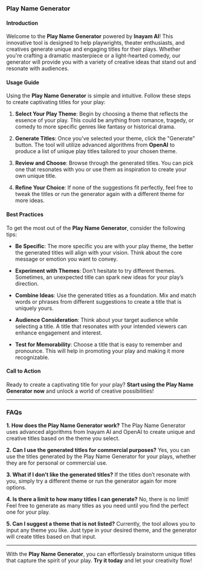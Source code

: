 ### Play Name Generator

#### Introduction
Welcome to the **Play Name Generator** powered by **Inayam AI**! This innovative tool is designed to help playwrights, theater enthusiasts, and creatives generate unique and engaging titles for their plays. Whether you're crafting a dramatic masterpiece or a light-hearted comedy, our generator will provide you with a variety of creative ideas that stand out and resonate with audiences. 

#### Usage Guide
Using the **Play Name Generator** is simple and intuitive. Follow these steps to create captivating titles for your play:

1. **Select Your Play Theme**: Begin by choosing a theme that reflects the essence of your play. This could be anything from romance, tragedy, or comedy to more specific genres like fantasy or historical drama.
   
2. **Generate Titles**: Once you've selected your theme, click the "Generate" button. The tool will utilize advanced algorithms from **OpenAI** to produce a list of unique play titles tailored to your chosen theme.

3. **Review and Choose**: Browse through the generated titles. You can pick one that resonates with you or use them as inspiration to create your own unique title.

4. **Refine Your Choice**: If none of the suggestions fit perfectly, feel free to tweak the titles or run the generator again with a different theme for more ideas.

#### Best Practices
To get the most out of the **Play Name Generator**, consider the following tips:

- **Be Specific**: The more specific you are with your play theme, the better the generated titles will align with your vision. Think about the core message or emotion you want to convey.
  
- **Experiment with Themes**: Don’t hesitate to try different themes. Sometimes, an unexpected title can spark new ideas for your play’s direction.

- **Combine Ideas**: Use the generated titles as a foundation. Mix and match words or phrases from different suggestions to create a title that is uniquely yours.

- **Audience Consideration**: Think about your target audience while selecting a title. A title that resonates with your intended viewers can enhance engagement and interest.

- **Test for Memorability**: Choose a title that is easy to remember and pronounce. This will help in promoting your play and making it more recognizable.

#### Call to Action
Ready to create a captivating title for your play? **Start using the Play Name Generator now** and unlock a world of creative possibilities!

---

### FAQs

**1. How does the Play Name Generator work?**
The Play Name Generator uses advanced algorithms from Inayam AI and OpenAI to create unique and creative titles based on the theme you select.

**2. Can I use the generated titles for commercial purposes?**
Yes, you can use the titles generated by the Play Name Generator for your plays, whether they are for personal or commercial use.

**3. What if I don’t like the generated titles?**
If the titles don’t resonate with you, simply try a different theme or run the generator again for more options.

**4. Is there a limit to how many titles I can generate?**
No, there is no limit! Feel free to generate as many titles as you need until you find the perfect one for your play.

**5. Can I suggest a theme that is not listed?**
Currently, the tool allows you to input any theme you like. Just type in your desired theme, and the generator will create titles based on that input.

---

With the **Play Name Generator**, you can effortlessly brainstorm unique titles that capture the spirit of your play. **Try it today** and let your creativity flow!